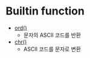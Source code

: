 # Builtin function 
- [ord()](https://docs.python.org/3/library/functions.html#ord)
    - 문자의 ASCII 코드를 반환
- [chr()](https://docs.python.org/3/library/functions.html#chr)
    - ASCII 코드를 문자로 변환